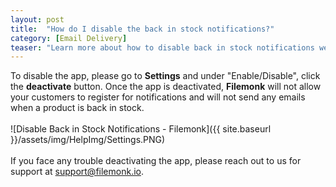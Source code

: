 ```yaml
---
layout: post
title:  "How do I disable the back in stock notifications?"
category: [Email Delivery]
teaser: "Learn more about how to disable back in stock notifications we send automatically to your customers when products are restocked"
---
```

To disable the app, please go to **Settings** and under "Enable/Disable", click the **deactivate** button. Once the app is deactivated, **Filemonk** will not allow your customers to register for notifications and will not send any emails when a product is back in stock.
<br/>
<br/>
![Disable Back in Stock Notifications - Filemonk]({{ site.baseurl }}/assets/img/HelpImg/Settings.PNG)
<br/>
<br/>
If you face any trouble deactivating the app, please reach out to us for support at <a href="mailto:support@filemonk.io">support@filemonk.io</a>.
